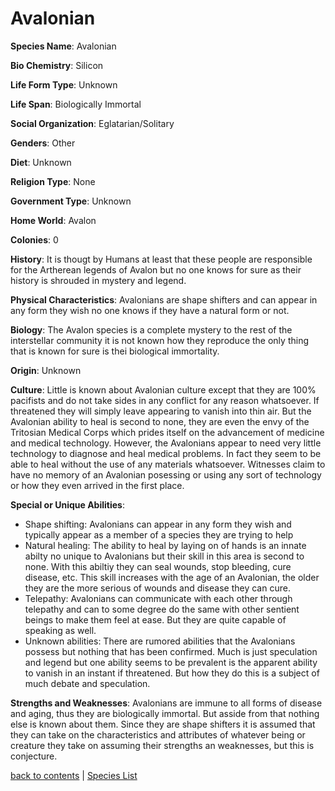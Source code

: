 # Avalonian
**Species Name**: Avalonian

**Bio Chemistry**: Silicon

**Life Form Type**: Unknown

**Life Span**: Biologically Immortal

**Social Organization**: Eglatarian/Solitary

**Genders**: Other

**Diet**: Unknown

**Religion Type**: None

**Government Type**: Unknown

**Home World**: Avalon

**Colonies**: 0

**History**: It is thougt by Humans at least that these people are responsible for the Artherean legends of Avalon but no one knows for sure as their history is shrouded in mystery and legend.

**Physical Characteristics**: Avalonians are shape shifters and can appear in any form they wish no one knows if they have a natural form or not.

**Biology**: The Avalon species is a complete mystery to the rest of the interstellar community it is not known how they reproduce the only thing that is known for sure is thei biological immortality.

**Origin**: Unknown

**Culture**: Little is known about Avalonian culture except that they are 100% pacifists and do not take sides in any conflict for any reason whatsoever. If threatened they will simply leave appearing to vanish into thin air. But the Avalonian ability to heal is second to none, they are even the envy of the Tritosian Medical Corps which prides itself on the advancement of medicine and medical technology. However, the Avalonians appear to need very little technology to diagnose and heal medical problems. In fact they seem to be able to heal without the use of any materials whatsoever. Witnesses claim to have no memory of an Avalonian posessing or using any sort of technology or how they even arrived in the first place.

**Special or Unique Abilities**:
- Shape shifting: Avalonians can appear in any form they wish and typically appear as a member of a species they are trying to help
- Natural healing: The ability to heal by laying on of hands is an innate abilty no unique to Avalonians but their skill in this area is second to none. With this abiltiy they can seal wounds, stop bleeding, cure disease, etc. This skill increases with the age of an Avalonian, the older they are the more serious of wounds and disease they can cure.
- Telepathy: Avalonians can communicate with each other through telepathy and can to some degree do the same with other sentient beings to make them feel at ease. But they are quite capable of speaking as well.
- Unknown abilities: There are rumored abilities that the Avalonians possess but nothing that has been confirmed. Much is just speculation and legend but one ability seems to be prevalent is the apparent ability to vanish in an instant if threatened. But how they do this is a subject of much debate and speculation.

**Strengths and Weaknesses**: Avalonians are immune to all forms of disease and aging, thus they are biologically immortal. But asside from that nothing else is known about them. Since they are shape shifters it is assumed that they can take on the characteristics and attributes of whatever being or creature they take on assuming their strengths an weaknesses, but this is conjecture.



[back to contents](https://github.com/ikeman32/NewRPG/blob/master/CoreRules/Contents.md) | [Species List](https://github.com/ikeman32/NewRPG/blob/master/Species/Species%20List.md)
